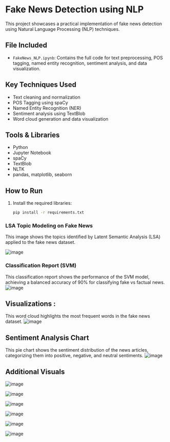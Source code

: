 # Fake News Detection using NLP

This project showcases a practical implementation of fake news detection using Natural Language Processing (NLP) techniques.

## File Included
- `FakeNews_NLP.ipynb`: Contains the full code for text preprocessing, POS tagging, named entity recognition, sentiment analysis, and data visualization.

## Key Techniques Used
- Text cleaning and normalization
- POS Tagging using spaCy
- Named Entity Recognition (NER)
- Sentiment analysis using TextBlob
- Word cloud generation and data visualization

## Tools & Libraries
- Python
- Jupyter Notebook
- spaCy
- TextBlob
- NLTK
- pandas, matplotlib, seaborn

## How to Run
1. Install the required libraries:
   ```bash
   pip install -r requirements.txt
### LSA Topic Modeling on Fake News
This image shows the topics identified by Latent Semantic Analysis (LSA) applied to the fake news dataset.



![image](https://github.com/user-attachments/assets/8f152737-66e8-4e57-8d8d-f082f64bd21d)



### Classification Report (SVM)
This classification report shows the performance of the SVM model, achieving a balanced accuracy of 90% for classifying fake vs factual news.
![image](https://github.com/user-attachments/assets/ad49ac64-3290-4f7b-bc90-2be3c739ad71)




## Visualizations :
This word cloud highlights the most frequent words in the fake news dataset.
![image](https://github.com/user-attachments/assets/86944aa7-5656-4c53-92f8-e1fa3a4f3098)

## Sentiment Analysis Chart

This pie chart shows the sentiment distribution of the news articles, categorizing them into positive, negative, and neutral sentiments.
![image](https://github.com/user-attachments/assets/85246c9d-9002-4060-be96-b718cb65dbb4)


## Additional Visuals

![image](https://github.com/user-attachments/assets/963a4f4e-7f3a-436d-8107-140ad0ba8f96)



![image](https://github.com/user-attachments/assets/129a40b6-97bd-445c-87fa-ea6be70b3730)



![image](https://github.com/user-attachments/assets/0852430e-84cb-427f-bebc-5118c4c225cb)




![image](https://github.com/user-attachments/assets/920159b9-24f8-4940-bcd8-15d03efb938d)




![image](https://github.com/user-attachments/assets/1224f940-c0ba-4072-ad09-2107e7f01775)




![image](https://github.com/user-attachments/assets/565b45d8-13bd-40f6-afaa-3e80de77cc16)








